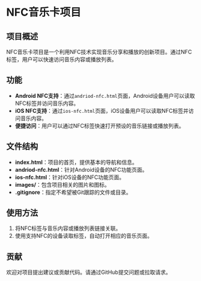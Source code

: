 # NFC音乐卡项目

## 项目概述
NFC音乐卡项目是一个利用NFC技术实现音乐分享和播放的创新项目。通过NFC标签，用户可以快速访问音乐内容或播放列表。

## 功能
- **Android NFC支持**：通过`andriod-nfc.html`页面，Android设备用户可以读取NFC标签并访问音乐内容。
- **iOS NFC支持**：通过`ios-nfc.html`页面，iOS设备用户可以读取NFC标签并访问音乐内容。
- **便捷访问**：用户可以通过NFC标签快速打开预设的音乐链接或播放列表。

## 文件结构
- **index.html**：项目的首页，提供基本的导航和信息。
- **andriod-nfc.html**：针对Android设备的NFC功能页面。
- **ios-nfc.html**：针对iOS设备的NFC功能页面。
- **images/**：包含项目相关的图片和图标。
- **.gitignore**：指定不希望被Git跟踪的文件或目录。

## 使用方法
1. 将NFC标签与音乐内容或播放列表链接关联。
2. 使用支持NFC的设备读取标签，自动打开相应的音乐页面。

## 贡献
欢迎对项目提出建议或贡献代码。请通过GitHub提交问题或拉取请求。
